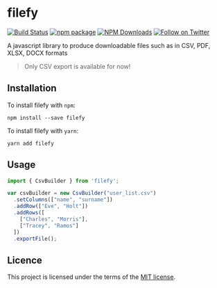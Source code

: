 # filefy
[![Build Status](https://travis-ci.org/mbrn/filefy.svg?branch=master)](https://travis-ci.org/mbrn/filefy)
[![npm package](https://img.shields.io/npm/v/filefy/latest.svg)](https://www.npmjs.com/package/filefy)
[![NPM Downloads](https://img.shields.io/npm/dm/filefy.svg?style=flat)](https://npmcharts.com/compare/filefy?minimal=true)
[![Follow on Twitter](https://img.shields.io/twitter/follow/baranmehmet.svg?label=follow+baranmehmet)](https://twitter.com/baranmehmet)


A javascript library to produce downloadable files such as in CSV, PDF, XLSX, DOCX formats

> Only CSV export is available for now!

## Installation

To install filefy with `npm`:

    npm install --save filefy

To install filefy with `yarn`:

    yarn add filefy

## Usage

```js
import { CsvBuilder } from 'filefy';

var csvBuilder = new CsvBuilder("user_list.csv")
  .setColumns(["name", "surname"])
  .addRow(["Eve", "Holt"])
  .addRows([
    ["Charles", "Morris"],
    ["Tracey", "Ramos"]
  ])
  .exportFile();
```

## Licence

This project is licensed under the terms of the [MIT license](/LICENSE).
